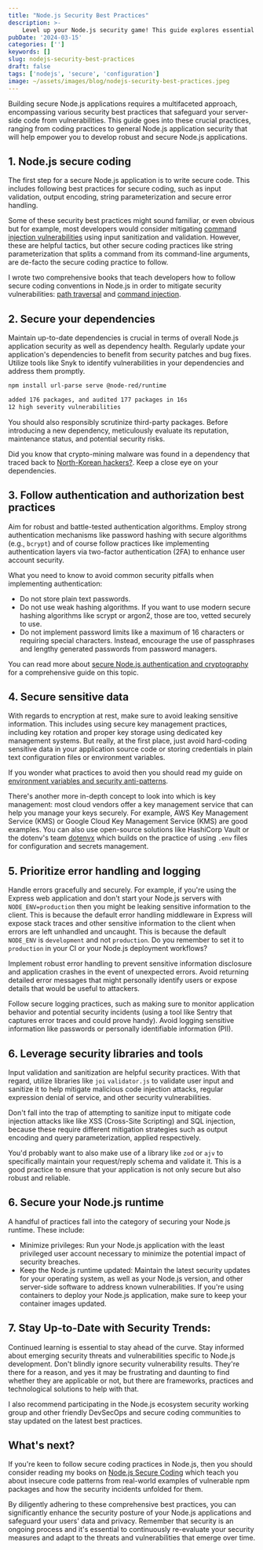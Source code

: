 ```yaml
---
title: "Node.js Security Best Practices"
description: >-
    Level up your Node.js security game! This guide explores essential best practices to safeguard your server-side code and build robust, secure applications.
pubDate: '2024-03-15'
categories: ['']
keywords: []
slug: nodejs-security-best-practices
draft: false
tags: ['nodejs', 'secure', 'configuration']
image: ~/assets/images/blog/nodejs-security-best-practices.jpeg
---
```


Building secure Node.js applications requires a multifaceted approach, encompassing various security best practices that safeguard your server-side code from vulnerabilities. This guide goes into these crucial practices, ranging from coding practices to general Node.js application security that will help empower you to develop robust and secure Node.js applications.

## 1. Node.js secure coding

The first step for a secure Node.js application is to write secure code. This includes following best practices for secure coding, such as input validation, output encoding, string parameterization and secure error handling.

Some of these security best practices might sound familiar, or even obvious but for example, most developers would consider mitigating [command injection vulnerabilities](/blog/introduction-command-injection-vulnerabilities-nodejs-javascript) using input sanitization and validation. However, these are helpful tactics, but other secure coding practices like string parameterization that splits a command from its command-line arguments, are de-facto the secure coding practice to follow.

I wrote two comprehensive books that teach developers how to follow secure coding conventions in Node.js in order to mitigate security vulnerabilities: [path traversal](https://www.nodejs-security.com/book/path-traversal) and [command injection](https://www.nodejs-security.com/book/command-injection).

## 2. Secure your dependencies

Maintain up-to-date dependencies is crucial in terms of overall Node.js application security as well as dependency health. Regularly update your application's dependencies to benefit from security patches and bug fixes. Utilize tools like Snyk to identify vulnerabilities in your dependencies and address them promptly.

```bash
npm install url-parse serve @node-red/runtime

added 176 packages, and audited 177 packages in 16s
12 high severity vulnerabilities
```

You should also responsibly scrutinize third-party packages. Before introducing a new dependency, meticulously evaluate its reputation, maintenance status, and potential security risks.

Did you know that crypto-mining malware was found in a dependency that traced back to [North-Korean hackers?](https://www.nodejs-security.com/blog/north-korea-malware-on-npm-and-ledger-connect-kit-crypto-heist). Keep a close eye on your dependencies.

## 3. Follow authentication and authorization best practices

Aim for robust and battle-tested authentication algorithms. Employ strong authentication mechanisms like password hashing with secure algorithms (e.g., `bcrypt`) and of course follow practices like implementing authentication layers via two-factor authentication (2FA) to enhance user account security.

What you need to know to avoid common security pitfalls when implementing authentication:
- Do not store plain text passwords.
- Do not use weak hashing algorithms. If you want to use modern secure hashing algorithms like scrypt or argon2, those are too, vetted securely to use.
- Do not implement password limits like a maximum of 16 characters or requiring special characters. Instead, encourage the use of passphrases and lengthy generated passwords from password managers.

You can read more about [secure Node.js authentication and cryptography](https://www.nodejs-security.com/blog/owasp-nodejs-authentication-authorization-cryptography-practices) for a comprehensive guide on this topic.

## 4. Secure sensitive data

With regards to encryption at rest, make sure to avoid leaking sensitive information. This includes using secure key management practices, including key rotation and proper key storage using dedicated key management systems. But really, at the first place, just avoid hard-coding sensitive data in your application source code or storing credentials in plain text configuration files or environment variables.

If you wonder what practices to avoid then you should read my guide on [environment variables and security anti-patterns](https://lirantal.com/blog/environment-variables-configuration-anti-patterns-node-js-applications).

There's another more in-depth concept to look into which is key management: most cloud vendors offer a key management service that can help you manage your keys securely. For example, AWS Key Management Service (KMS) or Google Cloud Key Management Service (KMS) are good examples. You can also use open-source solutions like HashiCorp Vault or the dotenv's team [dotenvx](dotenvx.com/) which builds on the practice of using `.env` files for configuration and secrets management.

## 5. Prioritize error handling and logging

Handle errors gracefully and securely. For example, if you're using the Express web application and don't start your Node.js servers with `NODE_ENV=production` then you might be leaking sensitive information to the client. This is because the default error handling middleware in Express will expose stack traces and other sensitive information to the client when errors are left unhandled and uncaught. This is because the default `NODE_ENV` is `development` and not `production`. Do you remember to set it to `production` in your CI or your Node.js deployment workflows?

Implement robust error handling to prevent sensitive information disclosure and application crashes in the event of unexpected errors. Avoid returning detailed error messages that might personally identify users or expose details that would be useful to attackers.

Follow secure logging practices, such as making sure to monitor application behavior and potential security incidents (using a tool like Sentry that captures error traces and could prove handy). Avoid logging sensitive information like passwords or personally identifiable information (PII).

## 6. Leverage security libraries and tools

Input validation and sanitization are helpful security practices. With that regard, utilize libraries like `joi` `validator.js` to validate user input and sanitize it to help mitigate malicious code injection attacks, regular expression denial of service, and other security vulnerabilities.

Don't fall into the trap of attempting to sanitize input to mitigate code injection attacks like like XSS (Cross-Site Scripting) and SQL injection, because these require different mitigation strategies such as output encoding and query parameterization, applied respectively.

You'd probably want to also make use of a library like `zod` or `ajv` to specifically maintain your request/reply schema and validate it. This is a good practice to ensure that your application is not only secure but also robust and reliable.

## 6. Secure your Node.js runtime

A handful of practices fall into the category of securing your Node.js runtime. These include:

- Minimize privileges: Run your Node.js application with the least privileged user account necessary to minimize the potential impact of security breaches.
- Keep the Node.js runtime updated: Maintain the latest security updates for your operating system, as well as your Node.js version, and other server-side software to address known vulnerabilities. If you're using containers to deploy your Node.js application, make sure to keep your container images updated.

## 7. Stay Up-to-Date with Security Trends:

Continued learning is essential to stay ahead of the curve. Stay informed about emerging security threats and vulnerabilities specific to Node.js development. Don't blindly ignore security vulnerability results. They're there for a reason, and yes it may be frustrating and daunting to find whether they are applicable or not, but there are frameworks, practices and technological solutions to help with that.

I also recommend participating in the Node.js ecosystem security working group and other friendly DevSecOps and secure coding communities to stay updated on the latest best practices.

## What's next?

If you're keen to follow secure coding practices in Node.js, then you should consider reading my books on [Node.js Secure Coding](https://www.nodejs-security.com) which teach you about insecure code patterns from real-world examples of vulnerable npm packages and how the security incidents unfolded for them.

By diligently adhering to these comprehensive best practices, you can significantly enhance the security posture of your Node.js applications and safeguard your users' data and privacy. Remember that security is an ongoing process and it's essential to continuously re-evaluate your security measures and adapt to the threats and vulnerabilities that emerge over time.